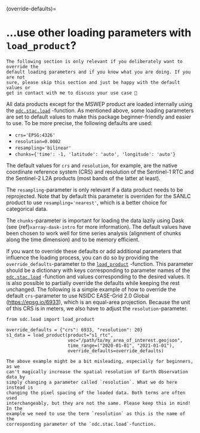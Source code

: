 
(override-defaults)=
# ...use other loading parameters with `load_product`?

```{warning}
The following section is only relevant if you deliberately want to override the
default loading parameters and if you know what you are doing. If you are not 
sure, please skip this section and just be happy with the default values or 
get in contact with me to discuss your use case 🙂
```

All data products except for the MSWEP product are loaded internally using the
[`odc.stac.load`](https://odc-stac.readthedocs.io/en/latest/_api/odc.stac.load.html#odc-stac-load)
-function. As mentioned above, some loading parameters are set to default values 
to make this package beginner-friendly and easier to use. To be more precise, 
the following defaults are used:
- `crs='EPSG:4326'`
- `resolution=0.0002`
- `resampling='bilinear'`
- `chunks={'time': -1, 'latitude': 'auto', 'longitude': 'auto'}`

The default values for `crs` and `resolution`, for example, are the native coordinate 
reference system (CRS) and resolution of the Sentinel-1 RTC and the Sentinel-2 L2A 
products (most bands of the latter at least). 

The `resampling`-parameter is only relevant if a data product needs to be 
reprojected. Note that by default this parameter is overriden for the SANLC 
product to use `resampling='nearest'`, which is a better choice for categorical 
data. 

The `chunks`-parameter is important for loading the data 
lazily using Dask (see {ref}`xarray-dask-intro` for more information). The 
default values have been chosen to work well for time series analysis 
(alignment of chunks along the time dimension) and to be memory efficient.

If you want to override these defaults or add additional parameters that 
influence the loading process, you can do so by providing the 
`override_defaults`-parameter to the [`load_product`](load_product-intro)
-function. This parameter should be a dictionary with keys corresponding to 
parameter names of the [`odc.stac.load`](https://odc-stac.readthedocs.io/en/latest/_api/odc.stac.load.html#odc-stac-load)
-function and values corresponding to the desired values. It is also possible to 
partially override the defaults while keeping the rest unchanged. The following 
is a simple example of how to override the default `crs`-parameter to use 
NSIDC EASE-Grid 2.0 Global (https://epsg.io/6933), which is an equal-area projection.
Because the unit of this CRS is in meters, we also have to adjust the 
`resolution`-parameter.

```{code-block} python
from sdc.load import load_product

override_defaults = {"crs": 6933, "resolution": 20}
s1_data = load_product(product="s1_rtc", 
                       vec="/path/to/my_area_of_interest.geojson", 
                       time_range=("2020-01-01", "2021-01-01"),
                       override_defaults=override_defaults)
```

```{note}
The above example might be a bit misleading, especially for beginners, as we 
can't magically increase the spatial resolution of Earth Observation data by
simply changing a parameter called `resolution`. What we do here instead is
changing the pixel spacing of the loaded data. Both terms are often used
interchangeably, but they are not the same. Please keep this in mind! In the 
example we need to use the term `resolution` as this is the name of the
corresponding parameter of the `odc.stac.load`-function.
```
